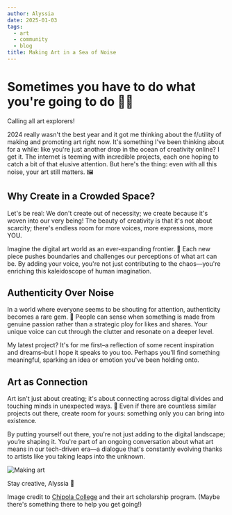 ```yaml
---
author: Alyssia
date: 2025-01-03
tags:
  - art
  - community
  - blog
title: Making Art in a Sea of Noise
---
```


# Sometimes you have to do what you're going to do 🌊🎨

Calling all art explorers!

2024 really wasn't the best year and it got me thinking about the f/utility of making and promoting art right now.  It's something I've been thinking about for a while: like you're just another drop in the ocean of creativity online? I get it. The internet is teeming with incredible projects, each one hoping to catch a bit of that elusive attention. But here's the thing: even with all this noise, your art still matters. 🖼️

## Why Create in a Crowded Space?

Let's be real: We don't create out of necessity; we create because it's woven into our very being! The beauty of creativity is that it's not about scarcity; there's endless room for more voices, more expressions, more YOU.  

Imagine the digital art world as an ever-expanding frontier. 🚀 Each new piece pushes boundaries and challenges our perceptions of what art can be. By adding your voice, you're not just contributing to the chaos—you're enriching this kaleidoscope of human imagination.

## Authenticity Over Noise

In a world where everyone seems to be shouting for attention, authenticity becomes a rare gem. 💎 People can sense when something is made from genuine passion rather than a strategic ploy for likes and shares. Your unique voice can cut through the clutter and resonate on a deeper level.

My latest project? It's for me first–a reflection of some recent inspiration and dreams–but I hope it speaks to you too. Perhaps you'll find something meaningful, sparking an idea or emotion you've been holding onto.

## Art as Connection

Art isn't just about creating; it's about connecting across digital divides and touching minds in unexpected ways. 🤝 Even if there are countless similar projects out there, create room for yours: something only you can bring into existence.

By putting yourself out there, you're not just adding to the digital landscape; you’re shaping it. You're part of an ongoing conversation about what art means in our tech-driven era—a dialogue that's constantly evolving thanks to artists like you taking leaps into the unknown.


![Making art](https://www.chipola.edu/media/chipola/academics/academic-departments/fine-arts/art-student.jpg)

Stay creative,
Alyssia 💖


Image credit to [Chipola College](https://www.chipola.edu/fineartsscholarships/visual-arts-scholarships/) and their art scholarship program.  (Maybe there's something there to help you get going!)